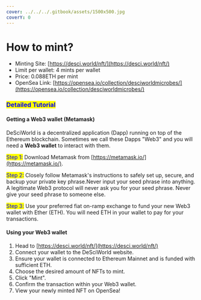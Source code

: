 ```yaml
---
cover: ../../../.gitbook/assets/1500x500.jpg
coverY: 0
---
```


# How to mint?

* Minting Site: [https://desci.world/nft/](https://desci.world/nft/)
* Limit per wallet: 4 mints per wallet
* Price: 0.088ETH per mint
* OpenSea Link: [https://opensea.io/collection/desciworldmicrobes/](https://opensea.io/collection/desciworldmicrobes/)​

### <mark style="color:blue;">Detailed Tutorial</mark> <a href="#detailed-tutorial" id="detailed-tutorial"></a>

#### Getting a Web3 wallet (Metamask) <a href="#getting-a-web3-wallet-metamask" id="getting-a-web3-wallet-metamask"></a>

DeSciWorld is a decentralized application (Dapp) running on top of the Ethereum blockchain. Sometimes we call these Dapps "Web3" and you will need a **Web3 wallet** to interact with them.

<mark style="color:blue;">Step 1:</mark> Download Metamask from [https://metamask.io/](https://metamask.io/).

<mark style="color:blue;">Step 2:</mark> Closely follow Metamask's instructions to safely set up, secure, and backup your private key phrase.Never input your seed phrase into anything. A legitimate Web3 protocol will never ask you for your seed phrase. Never give your seed phrase to someone else.

<mark style="color:blue;">Step 3:</mark> Use your preferred fiat on-ramp exchange to fund your new Web3 wallet with Ether (ETH). You will need ETH in your wallet to pay for your transactions.

#### Using your Web3 wallet <a href="#using-your-web3-wallet" id="using-your-web3-wallet"></a>

1. Head to [https://desci.world/nft/](https://desci.world/nft/)
2. Connect your wallet to the DeSciWorld website.
3. Ensure your wallet is connected to Ethereum Mainnet and is funded with sufficient ETH.
4. Choose the desired amount of NFTs to mint.
5. Click "Mint".
6. Confirm the transaction within your Web3 wallet.
7. View your newly minted NFT on OpenSea!

